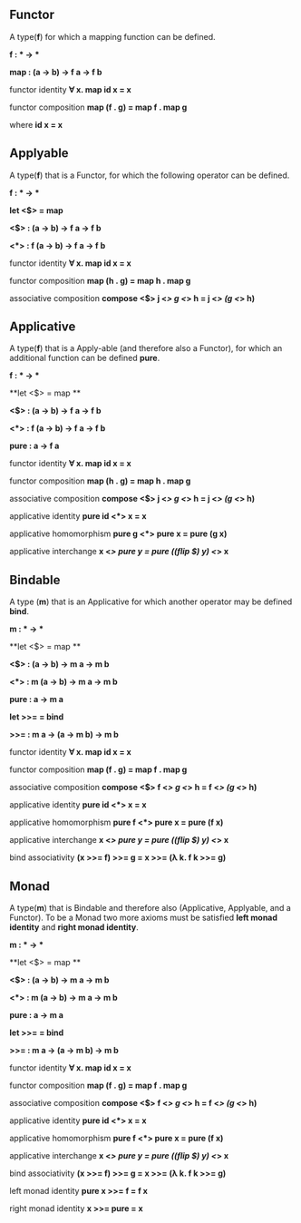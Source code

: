 ## Functor
A type(**f**) for which a mapping function can be defined.

__f : \* -> \*__

**map : (a -> b) -> f a -> f b**

functor identity **&forall; x. map id x = x**

functor composition **map (f . g) = map f . map g**

where **id x = x**

## Applyable
A type(**f**) that is a Functor, for which the following operator can be defined.

__f : \* -> \*__

**let <$> = map**

**<$> : (a -> b) -> f a -> f b**

**<*> : f (a -> b) -> f a -> f b**

functor identity **&forall; x. map id x = x**

functor composition **map (h . g) = map h . map g**

associative composition **compose <$> j <*> g <*> h = j <*> (g <*> h)**

## Applicative
A type(**f**) that is a Apply-able (and therefore also a Functor), for which an additional function can be defined **pure**.

__f : \* -> \*__

**let <$> = map **

**<$> : (a -> b) -> f a -> f b**

**<*> : f (a -> b) -> f a -> f b**

**pure : a -> f a**

functor identity **&forall; x. map id x = x**

functor composition **map (h . g) = map h . map g**

associative composition **compose <$> j <*> g <*> h = j <*> (g <*> h)**

applicative identity **pure id <*> x = x**

applicative homomorphism **pure g <*> pure x = pure (g x)**

applicative interchange **x <*> pure y = pure ((flip $) y) <*> x**

## Bindable
A type (**m**) that is an Applicative for which another operator may be defined **bind**.

__m : \* -> \*__

**let <$> = map **

**<$> : (a -> b) -> m a -> m b**

**<*> : m (a -> b) -> m a -> m b**

**pure : a -> m a**

**let >>= = bind**

**>>= : m a -> (a -> m b) -> m b**

functor identity **&forall; x. map id x = x**

functor composition **map (f . g) = map f . map g**

associative composition **compose <$> f <*> g <*> h = f <*> (g <*> h)**

applicative identity **pure id <*> x = x**

applicative homomorphism **pure f <*> pure x = pure (f x)**

applicative interchange **x <*> pure y = pure ((flip $) y) <*> x**

bind associativity **(x >>= f) >>= g = x >>= (&lambda; k. f k >>= g)**

## Monad
A type(**m**) that is Bindable and therefore also (Applicative, Applyable, and a Functor).  To be a Monad two more axioms must be satisfied **left monad identity** and **right monad identity**.

__m : \* -> \*__

**let <$> = map **

**<$> : (a -> b) -> m a -> m b**

**<*> : m (a -> b) -> m a -> m b**

**pure : a -> m a**

**let >>= = bind**

**>>= : m a -> (a -> m b) -> m b**

functor identity **&forall; x. map id x = x**

functor composition **map (f . g) = map f . map g**

associative composition **compose <$> f <*> g <*> h = f <*> (g <*> h)**

applicative identity **pure id <*> x = x**

applicative homomorphism **pure f <*> pure x = pure (f x)**

applicative interchange **x <*> pure y = pure ((flip $) y) <*> x**

bind associativity **(x >>= f) >>= g = x >>= (&lambda; k. f k >>= g)**

left monad identity **pure x >>= f = f x**

right monad identity **x >>= pure = x**
